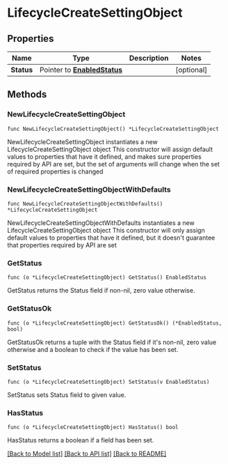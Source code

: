 # LifecycleCreateSettingObject

## Properties

Name | Type | Description | Notes
------------ | ------------- | ------------- | -------------
**Status** | Pointer to [**EnabledStatus**](EnabledStatus.md) |  | [optional] 

## Methods

### NewLifecycleCreateSettingObject

`func NewLifecycleCreateSettingObject() *LifecycleCreateSettingObject`

NewLifecycleCreateSettingObject instantiates a new LifecycleCreateSettingObject object
This constructor will assign default values to properties that have it defined,
and makes sure properties required by API are set, but the set of arguments
will change when the set of required properties is changed

### NewLifecycleCreateSettingObjectWithDefaults

`func NewLifecycleCreateSettingObjectWithDefaults() *LifecycleCreateSettingObject`

NewLifecycleCreateSettingObjectWithDefaults instantiates a new LifecycleCreateSettingObject object
This constructor will only assign default values to properties that have it defined,
but it doesn't guarantee that properties required by API are set

### GetStatus

`func (o *LifecycleCreateSettingObject) GetStatus() EnabledStatus`

GetStatus returns the Status field if non-nil, zero value otherwise.

### GetStatusOk

`func (o *LifecycleCreateSettingObject) GetStatusOk() (*EnabledStatus, bool)`

GetStatusOk returns a tuple with the Status field if it's non-nil, zero value otherwise
and a boolean to check if the value has been set.

### SetStatus

`func (o *LifecycleCreateSettingObject) SetStatus(v EnabledStatus)`

SetStatus sets Status field to given value.

### HasStatus

`func (o *LifecycleCreateSettingObject) HasStatus() bool`

HasStatus returns a boolean if a field has been set.


[[Back to Model list]](../README.md#documentation-for-models) [[Back to API list]](../README.md#documentation-for-api-endpoints) [[Back to README]](../README.md)


